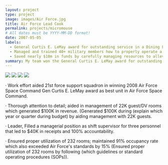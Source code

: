 ```yaml
---
layout: project
type: project
image: images/Air Force.jpg
title: Air Force Lead Cook
permalink: projects/micromouse
# All dates must be YYYY-MM-DD format!
date: 2007-05-05
labels:
  - General Curtis E. LeMay award for outstanding service in a Dining Facility
  - Managed and trained 40+ military members how to properly operate a Dining Facility
  - Saved nearly $10m in funds by carefully managing resources to alleviate waste
summary: My team won the General Curtis E. LeMay award for outstanding service in a Dining Facility.
---
```


<div class="ui small rounded images">
  <img class="ui image" src="../images/micromouse-robot.png">
  <img class="ui image" src="../images/micromouse-robot-2.jpg">
  <img class="ui image" src="../images/micromouse.jpg">
  <img class="ui image" src="../images/micromouse-circuit.png">
</div>

· Work effort aided 21st force support squadron in winning 2008 Air Force Space Command Gen Curtis E. LeMay award as best unit in Air Force Space Command.

· Thorough attention to detail; aided in management of 22K guest/DV rooms which generated $100K in revenue. (Generated $100K during (explain which year or quarter during budget) by aiding management with 22K guests.

· Leader,  Filled a managerial position as shift supervisor for three personnel that led to $40K in receipts and 100% accountability.

· Ensured proper utilization of 232 rooms; maintained 91% occupancy rate which also exceeded Air Force's standards by 15% (Ensured proper utilization of 232 rooms by following (which guidelines or standard operating procedures (SOPs)).


